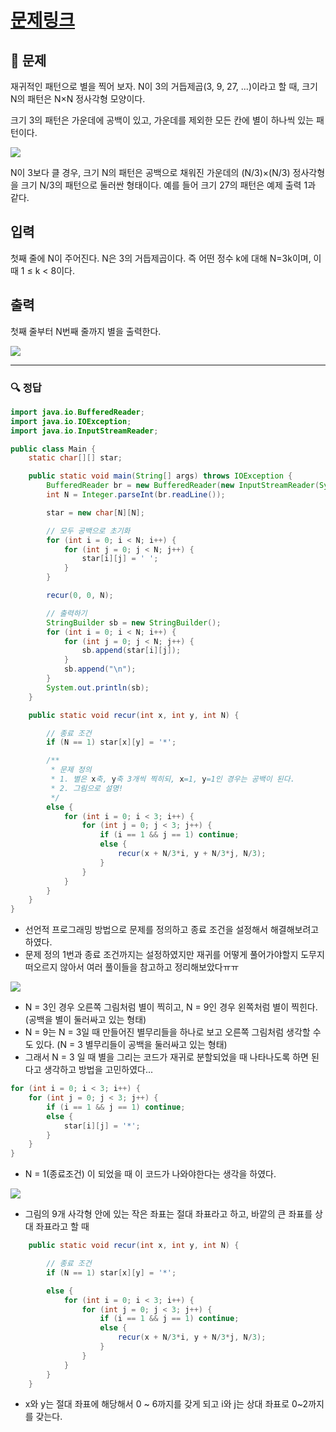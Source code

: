 # [문제링크](https://www.acmicpc.net/problem/2447)

## 📝 문제

재귀적인 패턴으로 별을 찍어 보자. N이 3의 거듭제곱(3, 9, 27, ...)이라고 할 때, 크기 N의 패턴은 N×N 정사각형 모양이다.

크기 3의 패턴은 가운데에 공백이 있고, 가운데를 제외한 모든 칸에 별이 하나씩 있는 패턴이다.

![](https://img1.daumcdn.net/thumb/R1280x0/?scode=mtistory2&fname=https%3A%2F%2Fblog.kakaocdn.net%2Fdn%2FctrQHS%2FbtrXe9tLhxM%2FtWVgxgyechEqUNyr9LwYyK%2Fimg.png)

N이 3보다 클 경우, 크기 N의 패턴은 공백으로 채워진 가운데의 (N/3)×(N/3) 정사각형을 크기 N/3의 패턴으로 둘러싼 형태이다. 예를 들어 크기 27의 패턴은 예제 출력 1과 같다.

## 입력

첫째 줄에 N이 주어진다. N은 3의 거듭제곱이다. 즉 어떤 정수 k에 대해 N=3k이며, 이때 1 ≤ k < 8이다.

## 출력

첫째 줄부터 N번째 줄까지 별을 출력한다.

![](https://img1.daumcdn.net/thumb/R1280x0/?scode=mtistory2&fname=https%3A%2F%2Fblog.kakaocdn.net%2Fdn%2FRgcb5%2FbtrXhQGrenD%2FKRGNmIQzdqJcWiKMzRiY21%2Fimg.png)

---

### 🔍 정답

```java
import java.io.BufferedReader;
import java.io.IOException;
import java.io.InputStreamReader;

public class Main {
    static char[][] star;

    public static void main(String[] args) throws IOException {
        BufferedReader br = new BufferedReader(new InputStreamReader(System.in));
        int N = Integer.parseInt(br.readLine());

        star = new char[N][N];

        // 모두 공백으로 초기화
        for (int i = 0; i < N; i++) {
            for (int j = 0; j < N; j++) {
                star[i][j] = ' ';
            }
        }

        recur(0, 0, N);

        // 출력하기
        StringBuilder sb = new StringBuilder();
        for (int i = 0; i < N; i++) {
            for (int j = 0; j < N; j++) {
                sb.append(star[i][j]);
            }
            sb.append("\n");
        }
        System.out.println(sb);
    }

    public static void recur(int x, int y, int N) {

        // 종료 조건
        if (N == 1) star[x][y] = '*';

        /**
         * 문제 정의
         * 1. 별은 x축, y축 3개씩 찍히되, x=1, y=1인 경우는 공백이 된다.
         * 2. 그림으로 설명!
         */
        else {
            for (int i = 0; i < 3; i++) {
                for (int j = 0; j < 3; j++) {
                    if (i == 1 && j == 1) continue;
                    else {
                        recur(x + N/3*i, y + N/3*j, N/3);
                    }
                }
            }
        }
    }
}
```
- 선언적 프로그래밍 방법으로 문제를 정의하고 종료 조건을 설정해서 해결해보려고 하였다.
- 문제 정의 1번과 종료 조건까지는 설정하였지만 재귀를 어떻게 풀어가야할지 도무지 떠오르지 않아서 여러 풀이들을 참고하고 정리해보았다ㅠㅠ

![](https://img1.daumcdn.net/thumb/R1280x0/?scode=mtistory2&fname=https%3A%2F%2Fblog.kakaocdn.net%2Fdn%2Fb5hENd%2FbtrXib4OatU%2FPP0AedTDXkwMI9vbRuf5k1%2Fimg.png)
- N = 3인 경우 오른쪽 그림처럼 별이 찍히고, N = 9인 경우 왼쪽처럼 별이 찍힌다. (공백을 별이 둘러싸고 있는 형태)
- N = 9는 N = 3일 때 만들어진 별무리들을 하나로 보고 오른쪽 그림처럼 생각할 수도 있다. (N = 3 별무리들이 공백을 둘러싸고 있는 형태)
- 그래서 N = 3 일 때 별을 그리는 코드가 재귀로 분할되었을 때 나타나도록 하면 된다고 생각하고 방법을 고민하였다...

```java
for (int i = 0; i < 3; i++) {
	for (int j = 0; j < 3; j++) {
		if (i == 1 && j == 1) continue;
		else {
			star[i][j] = '*';
		}
	}
}
```
- N = 1(종료조건) 이 되었을 때 이 코드가 나와야한다는 생각을 하였다.

![](https://img1.daumcdn.net/thumb/R1280x0/?scode=mtistory2&fname=https%3A%2F%2Fblog.kakaocdn.net%2Fdn%2FcpiWUe%2FbtrXiax40fo%2F9Ro9HnxIkI71NJA8LZTNKk%2Fimg.png)
- 그림의 9개 사각형 안에 있는 작은 좌표는 절대 좌표라고 하고, 바깥의 큰 좌표를 상대 좌표라고 할 때

```java
    public static void recur(int x, int y, int N) {

        // 종료 조건
        if (N == 1) star[x][y] = '*';

        else {
            for (int i = 0; i < 3; i++) {
                for (int j = 0; j < 3; j++) {
                    if (i == 1 && j == 1) continue;
                    else {
                        recur(x + N/3*i, y + N/3*j, N/3);
                    }
                }
            }
        }
    }
```
- x와 y는 절대 좌표에 해당해서 0 ~ 6까지를 갖게 되고 i와 j는 상대 좌표로 0~2까지를 갖는다.
